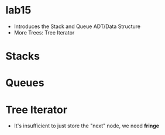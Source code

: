 lab15
===

* Introduces the Stack and Queue ADT/Data Structure
* More Trees: Tree Iterator

# Stacks

# Queues

# Tree Iterator
* It's insufficient to just store the "next" node, we need **fringe**
